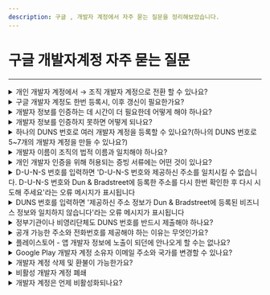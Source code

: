 ```yaml
---
description: 구글 , 개발자 계정에서 자주 묻는 질문을 정리해보았습니다.
---
```


# 구글 개발자계정 자주 묻는 질문

***

<details>

<summary>개인 개발자 계정에서 → 조직 개발자 계정으로 전환 할 수 있나요?</summary>

<mark style="color:red;">계정 유형 변경은 불가합니다.</mark>

한번 개인으로 가입이되면 개인으로만 개발자 계정 이용이 가능하며, 전환 변경이 불가합니다.

반대의 경우도(조직 개발자 계정>개인 개발자 계정 변경 불가) 동일합니다.

</details>

<details>

<summary>구글 개발자 계정도 한번 등록시, 이후 갱신이 필요한가요?</summary>

구글은 최초 한번만 결제합니다.

<mark style="color:red;">최초 등록 시 25달러의 등록비를 지불하고, 추가적인 연간 비용은 없어요.</mark>

다만, 앱 장기 미 업데이트 기준은 6개월입니다.

6개월차 경고 메일 발송되며, 이후에도 조치가 되지 않을 경우(1년 이상 사용하지 않을 경우) 계정이 휴면 상태로 전환되어 해지될 수 있으므로 주의가 필요해요.

이렇게 휴면 계정이 되어 해지된다면, 개발자 계정 환불도 되지 않고 앱도 모두 삭제되어 복원이 되지 않습니다.

따라서 주기적인 계정 접속 및 정책 이슈 해결, 앱 업데이트 등의 관리가 필요합니다.

</details>

<details>

<summary>개발자 정보를 인증하는 데 시간이 더 필요한데 어떻게 해야 하나요?</summary>

개발자 정보를 인증하는 데 시간이 더 필요한 경우 Play Console에서 이의신청을 제출할 수 있습니다.

기한 연장 이의신청을 하시면 평균적으로 30일(한달) 기한을 연장해줍니다.

</details>

<details>

<summary>개발자 정보를 인증하지 못하면 어떻게 되나요?</summary>

계정이 인증되지 못할 경우, 개발자 계정 삭제 및 앱이 모두 삭제됩니다. \*복원도 불가합니다.

따라서 계정 확인 기한이 도래했거나, 메시지를 받으면 반드시 계정 설정을 완료해주셔야 합니다.

</details>

<details>

<summary>하나의 DUNS 번호로 여러 개발자 계정을 등록할 수 있나요?(하나의 DUNS 번호로 5~7개의 개발자 계정을 만들 수 있나요?)</summary>

네 하나의 DUNS 번호로 여러 개발자 계정을 만들 수 있습니다.

즉, 하나의 사업자로 여러 개발자 계정을 만들 수 있습니다.

</details>

<details>

<summary>개발자 이름이 조직의 법적 이름과 일치해야 하나요?</summary>

아니요. 개발자 이름이 조직 이름과 일치하지 않아도 됩니다. 개발자 이름은 자유롭게 설정할 수 있습니다.

개발자 이름은 조직의 법적 이름과 달라도 되며, 나중에 변경할 수 있습니다.

</details>

<details>

<summary>개인 개발자 인증을 위해 허용되는 증빙 서류에는 어떤 것이 있나요?</summary>

주소지 증빙 서류는 지역마다 다르지만, 다음 문서 중 하나입니다.

* 공과금 또는 전화 요금 및 관리비 고지서
* 은행 명세서
* 임대 또는 주택담보대출 계약서
* 카드 명세서

모두 90일 내 발행된 문서여야 하며, 인증을 위해 문서를 제출할 때 문서가 만료되지 않았는지 확인하시기 바랍니다.

<mark style="color:red;">\*중요\*</mark>

구글에서 제시하는 허용되는 서류 내에서만 제출해야 합니다.

주민등록증, 여권, 운전면허증 등의 서류는 허용하지 않습니다.

이름과 주소지가 나오는 명세서 등의 서류를 준비하여 제출해주세요.

이 서류를 제출해야 하기 때문에 계정을 만들때 실제 본인이 거주하는 주소지로 입력해주셔야 합니다.

</details>

<details>

<summary>D-U-N-S 번호를 입력하면 'D-U-N-S 번호와 제공하신 주소를 일치시킬 수 없습니다. D-U-N-S 번호와 Dun &#x26; Bradstreet에 등록한 주소를 다시 한번 확인한 후 다시 시도해 주세요'라는 오류 메시지가 표시됩니다</summary>

DUNS에 등록된 주소가 정확하고 완전한지 확인해주세요.

이 오류가 표시되기 직전에 Play Console에서 주소를 수정했다면, DUNS에도 수정사항을 제출해야 합니다.

그런 다음 Dun & Bradstreet 업데이트가 Google에 구현된 후 다시 시도합니다.

\*Dun & Bradstreet의 처리가 종료된 후 영업일 기준 최대 5일 정도 소요되므로, 발행 후 어느 정도 시간을 둔 후 다시 시도합니다.

그래도 같은 오류가 발생한다면 구글플레이 개발자 고객센터를 통해 문의를 하실 수 있습니다.

</details>

<details>

<summary>DUNS 번호를 입력하면 '제공하신 주소 정보가 Dun &#x26; Bradstreet에 등록된 비즈니스 정보와 일치하지 않습니다'라는 오류 메시지가 표시됩니다</summary>

결제 프로필을 입력하라는 메시지가 표시되면 기존 결제 프로필을 사용하지 말고 새 결제 프로필을 다시 만들어주세요.

주소 정보를 DUNS에 등록된 정보와 동일한지 확인하여 동일 정보로 기재해주세요.

</details>

<details>

<summary>정부기관이나 비영리단체도 DUNS 번호를 반드시 제출해야 하나요?</summary>

조직 개발자 계정을 만들때는, 모든 조직 기관 DUNS 번호가 필수 입니다.

따라서 정부기관, 비영리단체도 DUNS 번호를 만들어주셔야 합니다.

</details>

<details>

<summary>공개 가능한 주소와 전화번호를 제공해야 하는 이유는 무엇인가요?</summary>

23년 7월 이후 새로 추가된 정책에 따라 조직으로 가입하는 경우 Google Play의 모든 조직 계정에는 사용자에게 공개되는 전화번호, 주소, 웹사이트가 있어야 합니다.

해당 정보를 입력해야 가입 되며, 구글 플레이스토어에서 정보 노출이 됩니다.

</details>

<details>

<summary>플레이스토어 - 앱 개발자 정보에 노출이 되던에 안나오게 할 수는 없나요?</summary>

네 위에서 답변 드린 내용처럼, 정책 공지에 따라 새로 만든 개발자 계정에서는 개발자 정보가 노출되도록 변경되었습니다.

이 정보는 필수이며 삭제하거나 노출을 안하게 할 수 없습니다.

<img src="../../.gitbook/assets/구글프레임 (1).png" alt="" data-size="original">

</details>

<details>

<summary>Google Play 개발자 계정 소유자 이메일 주소와 국가를 변경할 수 있나요?</summary>

계정 소유자의 이메일 주소와 국가는 변경할 수 없습니다.

새로 이메일주소를 설정, 국가를 선택해서 새로운 계정으로 다시 만들어주셔야 합니다.

기존 계정에 있는 앱을 모두 옮겨야 한다면, 새로운 계정 생성 후 앱을 모두 이전할 수 있습니다.

</details>

<details>

<summary>개발자 계정 삭제 및 환불이 가능한가요?</summary>

▶**앱을 게시하지 않은 경우**

앱을 한 번도 게시하지 않은 상태에서 개발자 계정을 삭제하거나 개발비 환불을 원하면 [Google 지원팀에 문의](https://support.google.com/googleplay/android-developer/contact/dev_registration?extra.IssueType=cancel)하시기 바랍니다.

문의하기 양식 폼에 내용을 작성해서 제출해주세요.

​

▶**앱을 게시한 경우**

개발자 계정으로 앱을 게시한 적이 있는데 계정을 삭제하려는 경우 다음 작업을 완료해야 합니다.

계정 삭제를 요청하기 전에 원래 계정에 로그인하여 정보를 백업하거나 다운로드합니다.

Play Console 계정을 삭제하면 더 이상 사용할 수 없게 됩니다.

그 다음, 새로운 개발자 계정을 만든 뒤, 해당 계정으로 앱을 모두 이전합니다.

이전 작업이 모두 완료되면 구글 지원팀 문의 양식을 작성하여 동일하게 삭제 문의를 넣어주시면 됩니다.

* 새 계정에서 동일한 개발자 이름을 사용하려면 기존 계정의 개발자 이름을 다른 이름으로 변경해야 합니다. 동일한 개발자 이름은 사용할 수 없습니다.
* Google 계정을 삭제해도 개발자 계정이 자동으로 삭제되지는 않습니다.

</details>

<details>

<summary>비활성 개발자 계정 폐쇄</summary>

Google Play 개발자 계정은 앱을 적극적으로 게시하고 유지 및 관리하는 개발자를 위한 계정입니다.

비활성 상태인 개발자 계정은 폐쇄되며 등록 수수료도 환불되지 않습니다.

</details>

<details>

<summary>개발자 계정은 언제 비활성화되나요?</summary>

개발자 계정이 비활성 상태인지 판별하는 기준은 계정에 따라 다음 두 가지입니다.

​

▶**앱이 없는 비활성 개발자 계정**

* 개발자 계정이 생성된 지 1년 이상 지남
* 검토를 위해 앱을 제출한 적이 없음

​

▶**앱이 있는 비활성 개발자 계정**

* 개발자 계정이 생성된 지 1년 이상 지남
* 계정에 게시된 모든 앱(게시된 앱, 삭제된 앱, 일시중지된 앱 포함)의 전체 기간 설치 수 합계가 1,000회 미만임
* Play 개발자 계정 전화번호 및 연락처 이메일 주소를 인증하지 않음
* 지난 180일 동안 Play Console을 사용하지 않음

​

이와 함께 개발자 계정이 곧 폐쇄된다고 알리는 이메일이 계정 소유자에게 전송됩니다. Play Console을 통해서도 명확하게 안내됩니다.

이메일에는 개발자 계정을 유지하기 위해 취할 수 있는 조치와 조치 완료 기한이 포함됩니다. 이메일에 나온 조치를 따르지 않으면 개발자 계정이 영구적으로 폐쇄되며, 등록 수수료는 환불되지 않습니다.

알림 이메일은 계정이 폐쇄되기 60일, 30일, 7일 전에 발송됩니다.

</details>
